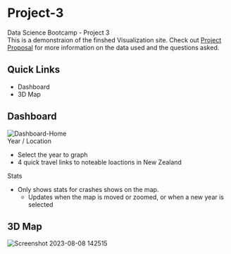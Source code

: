 # Project-3
Data Science Bootcamp - Project 3
<br>
This is a demonstraion of the finshed Visualization site. Check out [Project Proposal](https://github.com/Jadon55/Project-3/blob/Jadon-Branch/Proposal.md) for more information on the data used and the questions asked.
<br>

## Quick Links
- Dashboard
- 3D Map

## Dashboard
![Dashboard-Home](https://github.com/Jadon55/Project-3/assets/78763124/9d41dfa1-281d-4350-aa47-0ed35bff03f0)
<br>
Year / Location
- Select the year to graph
- 4 quick travel links to noteable loactions in New Zealand

Stats
- Only shows stats for crashes shows on the map.
  - Updates when the map is moved or zoomed, or when a new year is selected

## 3D Map
![Screenshot 2023-08-08 142515](https://github.com/Jadon55/Project-3/assets/78763124/2b190721-0415-4fe9-8a23-dee418ae1981)
<br>
